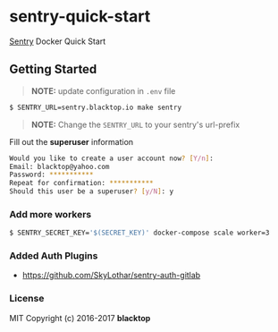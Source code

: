 sentry-quick-start
==================

[Sentry](https://docs.sentry.io) Docker Quick Start

Getting Started
---------------

> **NOTE:** update configuration in `.env` file

```bash
$ SENTRY_URL=sentry.blacktop.io make sentry
```

> **NOTE:** Change the `SENTRY_URL` to your sentry's url-prefix

Fill out the **superuser** information

```bash
Would you like to create a user account now? [Y/n]:
Email: blacktop@yahoo.com
Password: ***********
Repeat for confirmation: ***********
Should this user be a superuser? [y/N]: y
```

### Add more workers

```bash
$ SENTRY_SECRET_KEY='$(SECRET_KEY)' docker-compose scale worker=3
```

### Added Auth Plugins

-	https://github.com/SkyLothar/sentry-auth-gitlab

### License

MIT Copyright (c) 2016-2017 **blacktop**
